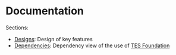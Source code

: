 # Documentation

Sections:

- [Designs](designs/README.md): Design of key features
- [Dependencies](dependencies.md): Dependency view of the use of [TES Foundation](https://github.com/sunepoulsen/tes-foundation)

